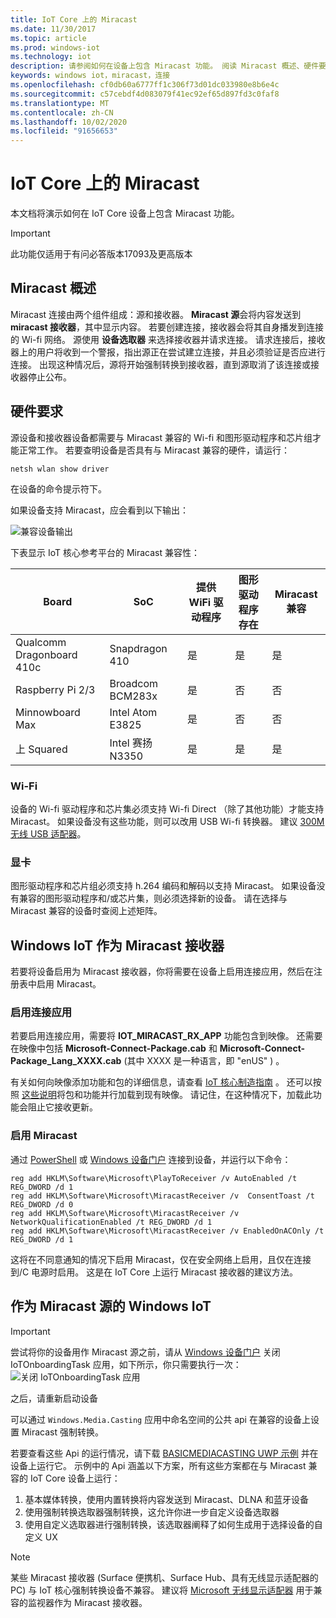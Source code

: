 ```yaml
---
title: IoT Core 上的 Miracast
ms.date: 11/30/2017
ms.topic: article
ms.prod: windows-iot
ms.technology: iot
description: 请参阅如何在设备上包含 Miracast 功能。 阅读 Miracast 概述、硬件要求，以及如何使 Windows IoT 成为 Miracast 接收器或源。
keywords: windows iot，miracast，连接
ms.openlocfilehash: cf0db60a6777ff1c306f73d01dc033980e8b6e4c
ms.sourcegitcommit: c57cebdf4d083079f41ec92ef65d897fd3c0faf8
ms.translationtype: MT
ms.contentlocale: zh-CN
ms.lasthandoff: 10/02/2020
ms.locfileid: "91656653"
---
```

# <a name="miracast-on-iot-core"></a>IoT Core 上的 Miracast

本文档将演示如何在 IoT Core 设备上包含 Miracast 功能。

> [!IMPORTANT]
> 此功能仅适用于有问必答版本17093及更高版本

## <a name="miracast-overview"></a>Miracast 概述

Miracast 连接由两个组件组成：源和接收器。 **Miracast 源**会将内容发送到**miracast 接收器**，其中显示内容。 若要创建连接，接收器会将其自身播发到连接的 Wi-fi 网络。 源使用 **设备选取器** 来选择接收器并请求连接。 请求连接后，接收器上的用户将收到一个警报，指出源正在尝试建立连接，并且必须验证是否应进行连接。 出现这种情况后，源将开始强制转换到接收器，直到源取消了该连接或接收器停止公布。

## <a name="hardware-requirements"></a>硬件要求

源设备和接收器设备都需要与 Miracast 兼容的 Wi-fi 和图形驱动程序和芯片组才能正常工作。 若要查明设备是否具有与 Miracast 兼容的硬件，请运行： 
```
netsh wlan show driver
```
在设备的命令提示符下。

如果设备支持 Miracast，应会看到以下输出：

![兼容设备输出](../media/Miracast/CompatibleDevice.png)

下表显示 IoT 核心参考平台的 Miracast 兼容性：

| Board | SoC | 提供 WiFi 驱动程序 | 图形驱动程序存在 | Miracast 兼容 |
|-------|-----|----------------------|--------------------------|---------------------|
| Qualcomm Dragonboard 410c | Snapdragon 410 | 是 | 是 | 是 |
| Raspberry Pi 2/3 | Broadcom BCM283x | 是 | 否 | 否 |
| Minnowboard Max | Intel Atom E3825 | 是 | 否 | 否 |
| 上 Squared | Intel 赛扬 N3350 | 是 | 是 | 是 |


### <a name="wi-fi"></a>Wi-Fi

设备的 Wi-fi 驱动程序和芯片集必须支持 Wi-fi Direct （除了其他功能）才能支持 Miracast。 如果设备没有这些功能，则可以改用 USB Wi-fi 转换器。 建议 [300M 无线 USB 适配器](http://a.co/fdhEhV9)。

### <a name="graphics"></a>显卡

图形驱动程序和芯片组必须支持 h.264 编码和解码以支持 Miracast。 如果设备没有兼容的图形驱动程序和/或芯片集，则必须选择新的设备。 请在选择与 Miracast 兼容的设备时查阅上述矩阵。

## <a name="windows-iot-as-a-miracast-sink"></a>Windows IoT 作为 Miracast 接收器

若要将设备启用为 Miracast 接收器，你将需要在设备上启用连接应用，然后在注册表中启用 Miracast。

### <a name="enable-the-connect-app"></a>启用连接应用

若要启用连接应用，需要将 **IOT_MIRACAST_RX_APP** 功能包含到映像。 还需要在映像中包括  **Microsoft-Connect-Package.cab** 和 **Microsoft-Connect-Package_Lang_XXXX.cab** (其中 XXXX 是一种语言，即 "enUS" ) 。 

有关如何向映像添加功能和包的详细信息，请查看 [IoT 核心制造指南](https://docs.microsoft.com/windows-hardware/manufacture/iot/deploy-your-app-with-a-standard-board#update-the-feature-manifest) 。 还可以按照 [这些说明](https://docs.microsoft.com/windows/iot-core/build-your-image/createinstallpackage)将包和功能并行加载到现有映像。 请记住，在这种情况下，加载此功能会阻止它接收更新。


### <a name="enable-miracast"></a>启用 Miracast

通过 [PowerShell](https://docs.microsoft.com/windows/iot-core/connect-your-device/powershell) 或 [Windows 设备门户](https://docs.microsoft.com/windows/iot-core/manage-your-device/deviceportal) 连接到设备，并运行以下命令：
```
reg add HKLM\Software\Microsoft\PlayToReceiver /v AutoEnabled /t REG_DWORD /d 1  
reg add HKLM\Software\Microsoft\MiracastReceiver /v  ConsentToast /t REG_DWORD /d 0  
reg add HKLM\Software\Microsoft\MiracastReceiver /v NetworkQualificationEnabled /t REG_DWORD /d 1  
reg add HKLM\Software\Microsoft\MiracastReceiver /v EnabledOnACOnly /t REG_DWORD /d 1  
```
这将在不同意通知的情况下启用 Miracast，仅在安全网络上启用，且仅在连接到/C 电源时启用。 这是在 IoT Core 上运行 Miracast 接收器的建议方法。

## <a name="windows-iot-as-a-miracast-source"></a>作为 Miracast 源的 Windows IoT

> [!IMPORTANT]
> 尝试将你的设备用作 Miracast 源之前，请从 [Windows 设备门户](https://docs.microsoft.com/windows/iot-core/manage-your-device/deviceportal) 关闭 IoTOnboardingTask 应用，如下所示，你只需要执行一次： ![ 关闭 IoTOnboardingTask 应用](../media/Miracast/IoTOnboardingOff.gif)
>
> 之后，请重新启动设备

可以通过 `Windows.Media.Casting` 应用中命名空间的公共 api 在兼容的设备上设置 Miracast 强制转换。

若要查看这些 Api 的运行情况，请下载 [BASICMEDIACASTING UWP 示例](https://github.com/Microsoft/Windows-universal-samples/tree/master/Samples/BasicMediaCasting) 并在设备上运行它。 示例中的 Api 涵盖以下方案，所有这些方案都在与 Miracast 兼容的 IoT Core 设备上运行：
1. 基本媒体转换，使用内置转换将内容发送到 Miracast、DLNA 和蓝牙设备
2. 使用强制转换选取器强制转换，这允许你进一步自定义设备选取器
3. 使用自定义选取器进行强制转换，该选取器阐释了如何生成用于选择设备的自定义 UX

> [!NOTE]
> 某些 Miracast 接收器 (Surface 便携机、Surface Hub、具有无线显示适配器的 PC) 与 IoT 核心强制转换设备不兼容。 建议将 [Microsoft 无线显示适配器](https://www.microsoft.com/accessories/en-us/products/adapters/wireless-display-adapter-2/p3q-00001) 用于兼容的监视器作为 Miracast 接收器。
